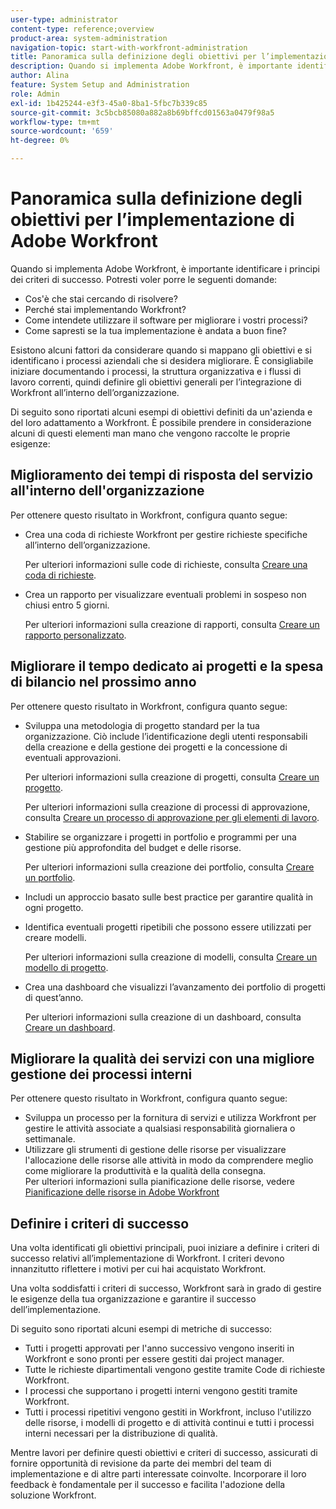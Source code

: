```yaml
---
user-type: administrator
content-type: reference;overview
product-area: system-administration
navigation-topic: start-with-workfront-administration
title: Panoramica sulla definizione degli obiettivi per l’implementazione di Adobe Workfront
description: Quando si implementa Adobe Workfront, è importante identificare i principi dei criteri di successo. È consigliabile innanzitutto documentare i processi, la struttura organizzativa e i flussi di lavoro correnti, quindi definire gli obiettivi generali per l'adattamento di Workfront all'interno dell'organizzazione.
author: Alina
feature: System Setup and Administration
role: Admin
exl-id: 1b425244-e3f3-45a0-8ba1-5fbc7b339c85
source-git-commit: 3c5bcb85080a882a8b69bffcd01563a0479f98a5
workflow-type: tm+mt
source-wordcount: '659'
ht-degree: 0%

---
```


# Panoramica sulla definizione degli obiettivi per l’implementazione di Adobe Workfront

Quando si implementa Adobe Workfront, è importante identificare i principi dei criteri di successo. Potresti voler porre le seguenti domande:

* Cos&#39;è che stai cercando di risolvere?
* Perché stai implementando Workfront?
* Come intendete utilizzare il software per migliorare i vostri processi?
* Come sapresti se la tua implementazione è andata a buon fine?

Esistono alcuni fattori da considerare quando si mappano gli obiettivi e si identificano i processi aziendali che si desidera migliorare. È consigliabile iniziare documentando i processi, la struttura organizzativa e i flussi di lavoro correnti, quindi definire gli obiettivi generali per l’integrazione di Workfront all’interno dell’organizzazione.

Di seguito sono riportati alcuni esempi di obiettivi definiti da un&#39;azienda e del loro adattamento a Workfront. È possibile prendere in considerazione alcuni di questi elementi man mano che vengono raccolte le proprie esigenze:

## Miglioramento dei tempi di risposta del servizio all&#39;interno dell&#39;organizzazione

Per ottenere questo risultato in Workfront, configura quanto segue:

* Crea una coda di richieste Workfront per gestire richieste specifiche all’interno dell’organizzazione.

  Per ulteriori informazioni sulle code di richieste, consulta [Creare una coda di richieste](../../manage-work/requests/create-and-manage-request-queues/create-request-queue.md).

* Crea un rapporto per visualizzare eventuali problemi in sospeso non chiusi entro 5 giorni.

  Per ulteriori informazioni sulla creazione di rapporti, consulta [Creare un rapporto personalizzato](../../reports-and-dashboards/reports/creating-and-managing-reports/create-custom-report.md).

## Migliorare il tempo dedicato ai progetti e la spesa di bilancio nel prossimo anno

Per ottenere questo risultato in Workfront, configura quanto segue:

* Sviluppa una metodologia di progetto standard per la tua organizzazione. Ciò include l’identificazione degli utenti responsabili della creazione e della gestione dei progetti e la concessione di eventuali approvazioni.

  Per ulteriori informazioni sulla creazione di progetti, consulta [Creare un progetto](../../manage-work/projects/create-projects/create-project.md).

  Per ulteriori informazioni sulla creazione di processi di approvazione, consulta [Creare un processo di approvazione per gli elementi di lavoro](../../administration-and-setup/customize-workfront/configure-approval-milestone-processes/create-approval-processes.md).

* Stabilire se organizzare i progetti in portfolio e programmi per una gestione più approfondita del budget e delle risorse.

  Per ulteriori informazioni sulla creazione dei portfolio, consulta [Creare un portfolio](../../manage-work/portfolios/create-and-manage-portfolios/create-portfolios.md).

* Includi un approccio basato sulle best practice per garantire qualità in ogni progetto.
* Identifica eventuali progetti ripetibili che possono essere utilizzati per creare modelli.

  Per ulteriori informazioni sulla creazione di modelli, consulta [Creare un modello di progetto](../../manage-work/projects/create-and-manage-templates/create-template.md).

* Crea una dashboard che visualizzi l’avanzamento dei portfolio di progetti di quest’anno.

  Per ulteriori informazioni sulla creazione di un dashboard, consulta [Creare un dashboard](../../reports-and-dashboards/dashboards/creating-and-managing-dashboards/create-dashboard.md).

## Migliorare la qualità dei servizi con una migliore gestione dei processi interni

Per ottenere questo risultato in Workfront, configura quanto segue:

* Sviluppa un processo per la fornitura di servizi e utilizza Workfront per gestire le attività associate a qualsiasi responsabilità giornaliera o settimanale.
* Utilizzare gli strumenti di gestione delle risorse per visualizzare l&#39;allocazione delle risorse alle attività in modo da comprendere meglio come migliorare la produttività e la qualità della consegna.\
  Per ulteriori informazioni sulla pianificazione delle risorse, vedere [Pianificazione delle risorse in Adobe Workfront](../../resource-mgmt/resource-planning/resource-planning-overview.md)

## Definire i criteri di successo

Una volta identificati gli obiettivi principali, puoi iniziare a definire i criteri di successo relativi all’implementazione di Workfront. I criteri devono innanzitutto riflettere i motivi per cui hai acquistato Workfront.

Una volta soddisfatti i criteri di successo, Workfront sarà in grado di gestire le esigenze della tua organizzazione e garantire il successo dell’implementazione.

Di seguito sono riportati alcuni esempi di metriche di successo:

* Tutti i progetti approvati per l&#39;anno successivo vengono inseriti in Workfront e sono pronti per essere gestiti dai project manager.
* Tutte le richieste dipartimentali vengono gestite tramite Code di richieste Workfront.
* I processi che supportano i progetti interni vengono gestiti tramite Workfront.
* Tutti i processi ripetitivi vengono gestiti in Workfront, incluso l&#39;utilizzo delle risorse, i modelli di progetto e di attività continui e tutti i processi interni necessari per la distribuzione di qualità.

Mentre lavori per definire questi obiettivi e criteri di successo, assicurati di fornire opportunità di revisione da parte dei membri del team di implementazione e di altre parti interessate coinvolte. Incorporare il loro feedback è fondamentale per il successo e facilita l&#39;adozione della soluzione Workfront.
